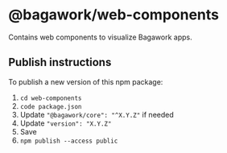# @bagawork/web-components
Contains web components to visualize Bagawork apps.

## Publish instructions
To publish a new version of this npm package:

1. `cd web-components`
2. `code package.json`
3. Update `"@bagawork/core": "^X.Y.Z"` if needed
4. Update `"version": "X.Y.Z"`
5. Save
6. `npm publish --access public`